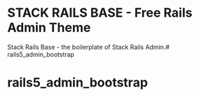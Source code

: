 # STACK RAILS BASE - Free Rails Admin Theme

Stack Rails Base - the boilerplate of Stack Rails Admin.# rails5_admin_bootstrap
# rails5_admin_bootstrap
